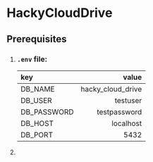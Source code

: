 # HackyCloudDrive

## Prerequisites

1. ### ``.env`` file:
    | key | value |
    | :-------- | -------: |
    | DB_NAME | hacky_cloud_drive |
    | DB_USER | testuser |
    | DB_PASSWORD | testpassword |
    | DB_HOST | localhost |
    | DB_PORT | 5432 |

2. 